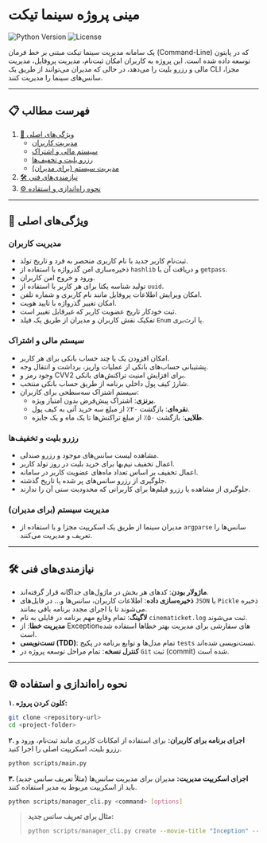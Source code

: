 # مینی پروژه سینما تیکت

![Python Version](https://img.shields.io/badge/python-3.9%2B-blue.svg)
![License](https://img.shields.io/badge/license-MIT-green.svg)

یک سامانه مدیریت سینما تیکت مبتنی بر خط فرمان (Command-Line) که در پایتون توسعه داده شده است. این پروژه به کاربران امکان ثبت‌نام، مدیریت پروفایل، مدیریت مالی و رزرو بلیت را می‌دهد، در حالی که مدیران می‌توانند از طریق یک CLI مجزا، سانس‌های سینما را مدیریت کنند.

---

## 📋 فهرست مطالب

1.  [🚀 ویژگی‌های اصلی](#-ویژگی‌های-اصلی)
    * [مدیریت کاربران](#مدیریت-کاربران)
    * [سیستم مالی و اشتراک](#سیستم-مالی-و-اشتراک)
    * [رزرو بلیت و تخفیف‌ها](#رزرو-بلیت-و-تخفیف‌ها)
    * [مدیریت سیستم (برای مدیران)](#مدیریت-سیستم-برای-مدیران)
2.  [🛠 نیازمندی‌های فنی](#-نیازمندی‌های-فنی)
3.  [⚙️ نحوه راه‌اندازی و استفاده](#️-نحوه-راه‌اندازی-و-استفاده)

---

## 🚀 ویژگی‌های اصلی

### مدیریت کاربران
- ثبت‌نام کاربر جدید با نام کاربری منحصر به فرد و تاریخ تولد.
- ذخیره‌سازی امن گذرواژه با استفاده از `hashlib` و دریافت آن با `getpass`.
- ورود و خروج امن کاربران.
- تولید شناسه یکتا برای هر کاربر با استفاده از `uuid`.
- امکان ویرایش اطلاعات پروفایل مانند نام کاربری و شماره تلفن.
- امکان تغییر گذرواژه با تایید هویت.
- ثبت خودکار تاریخ عضویت کاربر که غیرقابل تغییر است.
- تفکیک نقش کاربران و مدیران از طریق یک فیلد `Enum` یا ارث‌بری.

### سیستم مالی و اشتراک
- امکان افزودن یک یا چند حساب بانکی برای هر کاربر.
- پشتیبانی حساب‌های بانکی از عملیات واریز، برداشت و انتقال وجه.
- وجود رمز و CVV2 برای افزایش امنیت تراکنش‌های بانکی.
- شارژ کیف پول داخلی برنامه از طریق حساب بانکی منتخب.
- سیستم اشتراک سه‌سطحی برای کاربران:
    - **برنزی**: اشتراک پیش‌فرض بدون امتیاز ویژه.
    - **نقره‌ای**: بازگشت ۲۰٪ از مبلغ سه خرید آتی به کیف پول.
    - **طلایی**: بازگشت ۵۰٪ از مبلغ تراکنش‌ها تا یک ماه و یک جایزه.

### رزرو بلیت و تخفیف‌ها
- مشاهده لیست سانس‌های موجود و رزرو صندلی.
- اعمال تخفیف نیم‌بها برای خرید بلیت در روز تولد کاربر.
- اعمال تخفیف بر اساس تعداد ماه‌های عضویت کاربر در سامانه.
- جلوگیری از رزرو سانس‌های پر شده یا تاریخ گذشته.
- جلوگیری از مشاهده یا رزرو فیلم‌ها برای کاربرانی که محدودیت سنی آن را ندارند.

### مدیریت سیستم (برای مدیران)
- مدیران سینما از طریق یک اسکریپت مجزا و با استفاده از `argparse` سانس‌ها را تعریف و مدیریت می‌کنند.

---

## 🛠 نیازمندی‌های فنی
- **ماژولار بودن**: کدهای هر بخش در ماژول‌های جداگانه قرار گرفته‌اند.
- **ذخیره‌سازی داده**: اطلاعات کاربران، سانس‌ها و... در فایل‌های `JSON` یا `Pickle` ذخیره می‌شوند تا با اجرای مجدد برنامه باقی بمانند.
- **لاگینگ**: تمام وقایع مهم برنامه در فایلی به نام `cinematicket.log` ثبت می‌شوند.
- **مدیریت خطا**: از Exceptionهای سفارشی برای مدیریت بهتر خطاها استفاده شده است.
- **تست‌نویسی (TDD)**: تمام مدل‌ها و توابع برنامه در پکیج `tests` تست‌نویسی شده‌اند.
- **کنترل نسخه**: تمام مراحل توسعه پروژه در `Git` ثبت (commit) شده است.

---

## ⚙️ نحوه راه‌اندازی و استفاده

**۱. کلون کردن پروژه:**
```bash
git clone <repository-url>
cd <project-folder>
```

**۲. اجرای برنامه برای کاربران:**
برای استفاده از امکانات کاربری مانند ثبت‌نام، ورود و رزرو بلیت، اسکریپت اصلی را اجرا کنید.
```bash
python scripts/main.py
```

**۳. اجرای اسکریپت مدیریت:**
مدیران برای مدیریت سانس‌ها (مثلاً تعریف سانس جدید) باید از اسکریپت مربوط به مدیر استفاده کنند.
```bash
python scripts/manager_cli.py <command> [options]
```
> **مثال برای تعریف سانس جدید:**
> ```bash
> python scripts/manager_cli.py create --movie-title "Inception" --time "2025-08-15 22:00" --capacity 100 --age-rating 17
> 

